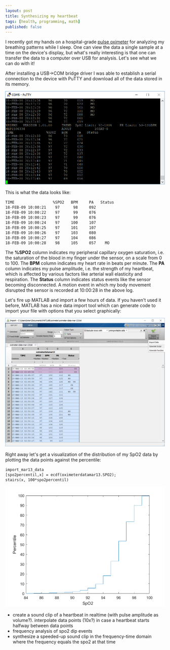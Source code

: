 ```yaml
---
layout: post
title: Synthesizing my heartbeat
tags: [health, programming, math]
published: false
---
```


I recently got my hands on a hospital-grade [pulse oximeter](https://en.wikipedia.org/wiki/Pulse_oximetry) for analyzing my breathing patterns while I sleep. One can view the data a single sample at a time on the device's display, but what's really interesting is that one can transfer the data to a computer over USB for analysis. Let's see what we can do with it!

After installing a USB->COM bridge driver I was able to establish a serial connection to the device with PuTTY and download all of the data stored in its memory.

![A screenshot of PuTTY streaming the data](/images/putty.png)

This is what the data looks like:

```
TIME                 %SPO2   BPM     PA   Status 
18-FEB-09 10:00:21    97      98     092         
18-FEB-09 10:00:22    97      99     076         
18-FEB-09 10:00:23    97      99     076         
18-FEB-09 10:00:24    97     100     107         
18-FEB-09 10:00:25    97     101     107         
18-FEB-09 10:00:26    97     103     080         
18-FEB-09 10:00:27    97     104     086         
18-FEB-09 10:00:28    98     105     057    MO     
```

The **%SPO2** column indicates my peripheral capillary oxygen saturation, i.e. the saturation of the blood in my finger under the sensor, on a scale from 0 to 100. The **BPM** column indicates my heart rate in beats per minute. The **PA** column indicates my pulse amplitude, i.e. the strength of my heartbeat, which is affected by various factors like arterial wall elasticity and respiration. The **Status** column indicates status events like the sensor becoming disconnected. A motion event in which my body movement disrupted the sensor is recorded at 10:00:28 in the above log.

Let's fire up MATLAB and import a few hours of data. If you haven't used it before, MATLAB has a nice data import tool which can generate code to import your file with options that you select graphically:

![A screenshot of MATLAB's data importer](/images/matlab-importer.png)

Right away let's get a visualization of the distribution of my SpO2 data by plotting the data points against the percentile:

```
import_mar13_data
[spo2percentil,x] = ecdf(oximeterdatamar13.SPO2);
stairs(x, 100*spo2percentil)
```

![Distribution of Spo2](/images/matlab-spo2-distribution.png)

- create a sound clip of a heartbeat in realtime (with pulse amplitude as volume?). interpolate data points (10x?) in case a heartbeat starts halfway between data points
- frequency analysis of spo2 dip events
- synthesize a speeded-up sound clip in the frequency-time domain where the frequency equals the spo2 at that time
